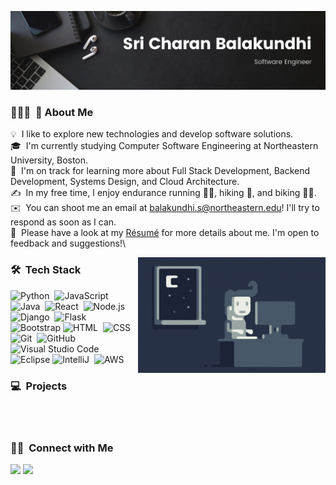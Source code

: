 ![Sri Charan Banner](./Assets/sricharan_banner.png)

### 👨🏻‍💻 &nbsp;👋 About Me

💡 &nbsp;I like to explore new technologies and develop software solutions.\
🎓 &nbsp;I'm currently studying Computer Software Engineering at Northeastern University, Boston.\
🌱 &nbsp;I'm on track for learning more about Full Stack Development, Backend Development, Systems Design, and Cloud Architecture.\
✍️ &nbsp;In my free time, I enjoy endurance running 🏃‍♂️, hiking 🥾, and biking 🚴‍♂️.\
✉️ &nbsp;You can shoot me an email at balakundhi.s@northeastern.edu! I'll try to respond as soon as I can.\
📄 &nbsp;Please have a look at my <a href="https://github.com/Balakundhi/portfolio/raw/main/FSE_Sri.pdf" target="_blank">Résumé</a> for more details about me. I'm open to feedback and suggestions!\

<img alt="Night Coding" src="https://raw.githubusercontent.com/AVS1508/AVS1508/master/assets/Night-Coding.gif" align="right"/>

### 🛠 &nbsp;Tech Stack

![Python](https://img.shields.io/badge/-Python-05122A?style=flat&logo=python)&nbsp;
![JavaScript](https://img.shields.io/badge/-JavaScript-05122A?style=flat&logo=javascript)&nbsp;
![Java](https://img.shields.io/badge/-Java-05122A?style=flat&logo=Java&logoColor=FFA518)&nbsp;
![React](https://img.shields.io/badge/-React-05122A?style=flat&logo=react)&nbsp;
![Node.js](https://img.shields.io/badge/-Node.js-05122A?style=flat&logo=node.js)&nbsp;
![Django](https://img.shields.io/badge/-Django-05122A?style=flat&logo=django&logoColor=092E20)&nbsp;
![Flask](https://img.shields.io/badge/-Flask-05122A?style=flat&logo=flask)&nbsp;
![Bootstrap](https://img.shields.io/badge/-Bootstrap-05122A?style=flat&logo=bootstrap&logoColor=563D7C)
![HTML](https://img.shields.io/badge/-HTML-05122A?style=flat&logo=HTML5)&nbsp;
![CSS](https://img.shields.io/badge/-CSS-05122A?style=flat&logo=CSS3&logoColor=1572B6)&nbsp;
![Git](https://img.shields.io/badge/-Git-05122A?style=flat&logo=git)&nbsp;
![GitHub](https://img.shields.io/badge/-GitHub-05122A?style=flat&logo=github)&nbsp;
![Visual Studio Code](https://img.shields.io/badge/-Visual%20Studio%20Code-05122A?style=flat&logo=visual-studio-code&logoColor=007ACC)&nbsp;
![Eclipse](https://img.shields.io/badge/-Eclipse-05122A?style=flat&logo=eclipse-ide&logoColor=2C2255)
![IntelliJ](https://img.shields.io/badge/-IntelliJ%20IDEA-05122A?style=flat&logo=intellij-idea)&nbsp;
![AWS](https://img.shields.io/badge/-AWS-05122A?style=flat&logo=amazon-aws&logoColor=FF9900)&nbsp;

### 💻 &nbsp;Projects

<br><br>

### 🤝🏻 &nbsp;Connect with Me

<p align="center">

<a href="https://www.linkedin.com/in/sbalakundhi/"><img src="https://img.shields.io/badge/-Sri%20Charan%20Balakundhi-0077B5?style=flat&logo=Linkedin&logoColor=white"/></a>
<a href="mailto:balakundhi.s@northeastern.edu"><img src="https://img.shields.io/badge/-Sri%20Charan%20Balakundhi-D14836?style=flat&logo=Gmail&logoColor=white"/></a>

</p>
